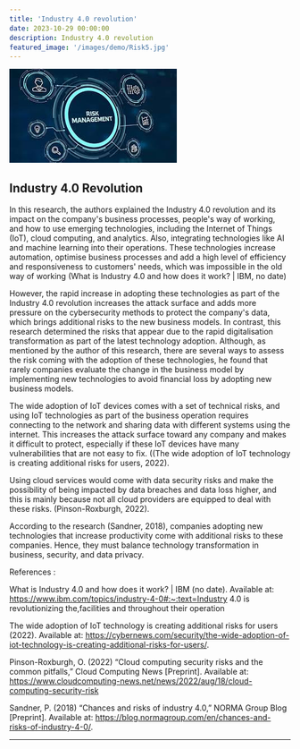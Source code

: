 ```yaml
---
title: 'Industry 4.0 revolution'
date: 2023-10-29 00:00:00
description: Industry 4.0 revolution
featured_image: '/images/demo/Risk5.jpg'
---
```


![](/images/demo/risk5.jpg)

## Industry 4.0 Revolution 


In this research, the authors explained the Industry 4.0 revolution and its impact on the company's business processes, people's way of working, and how to use emerging technologies, including the Internet of Things (IoT), cloud computing, and analytics. Also, integrating technologies like AI and machine learning into their operations. These technologies increase automation, optimise business processes and add a high level of efficiency and responsiveness to customers' needs, which was impossible in the old way of working (What is Industry 4.0 and how does it work? | IBM, no date)

However, the rapid increase in adopting these technologies as part of the Industry 4.0 revolution increases the attack surface and adds more pressure on the cybersecurity methods to protect the company's data, which brings additional risks to the new business models. In contrast, this research determined the risks that appear due to the rapid digitalisation transformation as part of the latest technology adoption. Although, as mentioned by the author of this research, there are several ways to assess the risk coming with the adoption of these technologies, he found that rarely companies evaluate the change in the business model by implementing new technologies to avoid financial loss by adopting new business models.

The wide adoption of IoT devices comes with a set of technical risks, and using IoT technologies as part of the business operation requires connecting to the network and sharing data with different systems using the internet. This increases the attack surface toward any company and makes it difficult to protect, especially if these IoT devices have many vulnerabilities that are not easy to fix. ((The wide adoption of IoT technology is creating additional risks for users, 2022).

Using cloud services would come with data security risks and make the possibility of being impacted by data breaches and data loss higher, and this is mainly because not all cloud providers are equipped to deal with these risks. (Pinson-Roxburgh, 2022).

According to the research (Sandner, 2018), companies adopting new technologies that increase productivity come with additional risks to these companies. Hence, they must balance technology transformation in business, security, and data privacy.

References :

What is Industry 4.0 and how does it work? | IBM (no date). Available at: https://www.ibm.com/topics/industry-4-0#:~:text=Industry 4.0 is revolutionizing the,facilities and throughout their operation

The wide adoption of IoT technology is creating additional risks for users (2022). Available at: https://cybernews.com/security/the-wide-adoption-of-iot-technology-is-creating-additional-risks-for-users/.

Pinson-Roxburgh, O. (2022) “Cloud computing security risks and the common pitfalls,” Cloud Computing News [Preprint]. Available at: https://www.cloudcomputing-news.net/news/2022/aug/18/cloud-computing-security-risk

Sandner, P. (2018) “Chances and risks of industry 4.0,” NORMA Group Blog [Preprint]. Available at: https://blog.normagroup.com/en/chances-and-risks-of-industry-4-0/.


---


